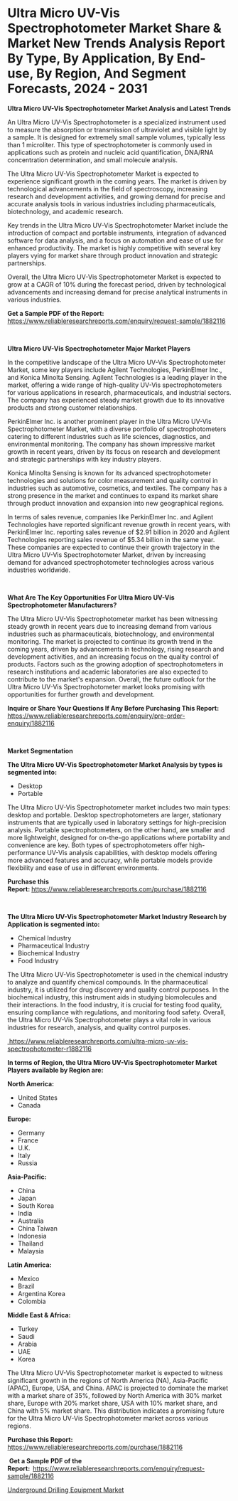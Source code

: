 <p><h1>Ultra Micro UV-Vis Spectrophotometer Market Share & Market New Trends Analysis Report By Type, By Application, By End-use, By Region, And Segment Forecasts, 2024 - 2031</h1></p><p><strong>Ultra Micro UV-Vis Spectrophotometer Market Analysis and Latest Trends</strong></p>
<p><p>An Ultra Micro UV-Vis Spectrophotometer is a specialized instrument used to measure the absorption or transmission of ultraviolet and visible light by a sample. It is designed for extremely small sample volumes, typically less than 1 microliter. This type of spectrophotometer is commonly used in applications such as protein and nucleic acid quantification, DNA/RNA concentration determination, and small molecule analysis.</p><p>The Ultra Micro UV-Vis Spectrophotometer Market is expected to experience significant growth in the coming years. The market is driven by technological advancements in the field of spectroscopy, increasing research and development activities, and growing demand for precise and accurate analysis tools in various industries including pharmaceuticals, biotechnology, and academic research.</p><p>Key trends in the Ultra Micro UV-Vis Spectrophotometer Market include the introduction of compact and portable instruments, integration of advanced software for data analysis, and a focus on automation and ease of use for enhanced productivity. The market is highly competitive with several key players vying for market share through product innovation and strategic partnerships.</p><p>Overall, the Ultra Micro UV-Vis Spectrophotometer Market is expected to grow at a CAGR of 10% during the forecast period, driven by technological advancements and increasing demand for precise analytical instruments in various industries.</p></p>
<p><strong>Get a Sample PDF of the Report:&nbsp;</strong> <a href="https://www.reliableresearchreports.com/enquiry/request-sample/1882116">https://www.reliableresearchreports.com/enquiry/request-sample/1882116</a></p>
<p>&nbsp;</p>
<p><strong>Ultra Micro UV-Vis Spectrophotometer Major Market Players</strong></p>
<p><p>In the competitive landscape of the Ultra Micro UV-Vis Spectrophotometer Market, some key players include Agilent Technologies, PerkinElmer Inc., and Konica Minolta Sensing. Agilent Technologies is a leading player in the market, offering a wide range of high-quality UV-Vis spectrophotometers for various applications in research, pharmaceuticals, and industrial sectors. The company has experienced steady market growth due to its innovative products and strong customer relationships.</p><p>PerkinElmer Inc. is another prominent player in the Ultra Micro UV-Vis Spectrophotometer Market, with a diverse portfolio of spectrophotometers catering to different industries such as life sciences, diagnostics, and environmental monitoring. The company has shown impressive market growth in recent years, driven by its focus on research and development and strategic partnerships with key industry players.</p><p>Konica Minolta Sensing is known for its advanced spectrophotometer technologies and solutions for color measurement and quality control in industries such as automotive, cosmetics, and textiles. The company has a strong presence in the market and continues to expand its market share through product innovation and expansion into new geographical regions.</p><p>In terms of sales revenue, companies like PerkinElmer Inc. and Agilent Technologies have reported significant revenue growth in recent years, with PerkinElmer Inc. reporting sales revenue of $2.91 billion in 2020 and Agilent Technologies reporting sales revenue of $5.34 billion in the same year. These companies are expected to continue their growth trajectory in the Ultra Micro UV-Vis Spectrophotometer Market, driven by increasing demand for advanced spectrophotometer technologies across various industries worldwide.</p></p>
<p>&nbsp;</p>
<p><strong>What Are The Key Opportunities For Ultra Micro UV-Vis Spectrophotometer Manufacturers?</strong></p>
<p><p>The Ultra Micro UV-Vis Spectrophotometer market has been witnessing steady growth in recent years due to increasing demand from various industries such as pharmaceuticals, biotechnology, and environmental monitoring. The market is projected to continue its growth trend in the coming years, driven by advancements in technology, rising research and development activities, and an increasing focus on the quality control of products. Factors such as the growing adoption of spectrophotometers in research institutions and academic laboratories are also expected to contribute to the market's expansion. Overall, the future outlook for the Ultra Micro UV-Vis Spectrophotometer market looks promising with opportunities for further growth and development.</p></p>
<p><strong>Inquire or Share Your Questions If Any Before Purchasing This Report:</strong> <a href="https://www.reliableresearchreports.com/enquiry/pre-order-enquiry/1882116">https://www.reliableresearchreports.com/enquiry/pre-order-enquiry/1882116</a></p>
<p>&nbsp;</p>
<p><strong>Market Segmentation</strong></p>
<p><strong>The Ultra Micro UV-Vis Spectrophotometer Market Analysis by types is segmented into:</strong></p>
<p><ul><li>Desktop</li><li>Portable</li></ul></p>
<p><p>The Ultra Micro UV-Vis Spectrophotometer market includes two main types: desktop and portable. Desktop spectrophotometers are larger, stationary instruments that are typically used in laboratory settings for high-precision analysis. Portable spectrophotometers, on the other hand, are smaller and more lightweight, designed for on-the-go applications where portability and convenience are key. Both types of spectrophotometers offer high-performance UV-Vis analysis capabilities, with desktop models offering more advanced features and accuracy, while portable models provide flexibility and ease of use in different environments.</p></p>
<p><strong>Purchase this Report:&nbsp;</strong><a href="https://www.reliableresearchreports.com/purchase/1882116">https://www.reliableresearchreports.com/purchase/1882116</a></p>
<p>&nbsp;</p>
<p><strong>The Ultra Micro UV-Vis Spectrophotometer Market Industry Research by Application is segmented into:</strong></p>
<p><ul><li>Chemical Industry</li><li>Pharmaceutical Industry</li><li>Biochemical Industry</li><li>Food Industry</li></ul></p>
<p><p>The Ultra Micro UV-Vis Spectrophotometer is used in the chemical industry to analyze and quantify chemical compounds. In the pharmaceutical industry, it is utilized for drug discovery and quality control purposes. In the biochemical industry, this instrument aids in studying biomolecules and their interactions. In the food industry, it is crucial for testing food quality, ensuring compliance with regulations, and monitoring food safety. Overall, the Ultra Micro UV-Vis Spectrophotometer plays a vital role in various industries for research, analysis, and quality control purposes.</p></p>
<p><a href="https://www.reliableresearchreports.com/ultra-micro-uv-vis-spectrophotometer-r1882116">&nbsp;https://www.reliableresearchreports.com/ultra-micro-uv-vis-spectrophotometer-r1882116</a></p>
<p><strong>In terms of Region, the Ultra Micro UV-Vis Spectrophotometer Market Players available by Region are:</strong></p>
<p>
    <p> <strong> North America: </strong>
        <ul>
            <li>United States</li>
            <li>Canada</li>
        </ul>
        </p> 
    <p> <strong> Europe: </strong>
        <ul>
            <li>Germany</li>
            <li>France</li>
            <li>U.K.</li>
            <li>Italy</li>
            <li>Russia</li>
        </ul>
        </p> 
    <p> <strong> Asia-Pacific: </strong>
        <ul>
            <li>China</li>
            <li>Japan</li>
            <li>South Korea</li>
            <li>India</li>
            <li>Australia</li>
            <li>China Taiwan</li>
            <li>Indonesia</li>
            <li>Thailand</li>
            <li>Malaysia</li>
        </ul>
        </p> 
    <p> <strong> Latin America: </strong>
        <ul>
            <li>Mexico</li>
            <li>Brazil</li>
            <li>Argentina Korea</li>
            <li>Colombia</li>
        </ul>
        </p> 
    <p> <strong> Middle East & Africa: </strong>
        <ul>
            <li>Turkey</li>
            <li>Saudi</li>
            <li>Arabia</li>
            <li>UAE</li>
            <li>Korea</li>
        </ul>
    </p>
    </p>
<p><p>The Ultra Micro UV-Vis Spectrophotometer market is expected to witness significant growth in the regions of North America (NA), Asia-Pacific (APAC), Europe, USA, and China. APAC is projected to dominate the market with a market share of 35%, followed by North America with 30% market share, Europe with 20% market share, USA with 10% market share, and China with 5% market share. This distribution indicates a promising future for the Ultra Micro UV-Vis Spectrophotometer market across various regions.</p></p>
<p><strong>Purchase this Report: </strong><a href="https://www.reliableresearchreports.com/purchase/1882116">https://www.reliableresearchreports.com/purchase/1882116</a></p>
<p>&nbsp;<strong>Get a Sample PDF of the Report:&nbsp;&nbsp;</strong><a href="https://www.reliableresearchreports.com/enquiry/request-sample/1882116">https://www.reliableresearchreports.com/enquiry/request-sample/1882116</a></p>
<p><strong></strong></p>
<p><p><a href="https://github.com/Krdamani25/Market-Research-Report-List-1/blob/main/underground-drilling-equipment-market.md">Underground Drilling Equipment Market</a></p></p>